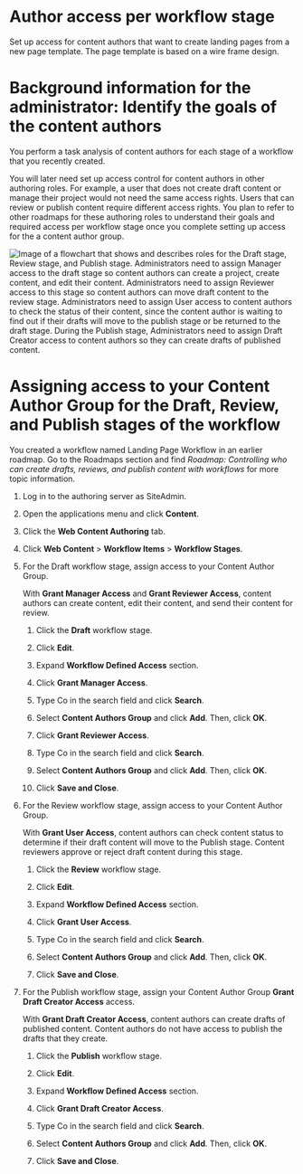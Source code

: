 # Author access per workflow stage

Set up access for content authors that want to create landing pages from a new page template. The page template is based on a wire frame design.


# Background information for the administrator: Identify the goals of the content authors

You perform a task analysis of content authors for each stage of a workflow that you recently created.

You will later need set up access control for content authors in other authoring roles. For example, a user that does not create draft content or manage their project would not need the same access rights. Users that can review or publish content require different access rights. You plan to refer to other roadmaps for these authoring roles to understand their goals and required access per workflow stage once you complete setting up access for the a content author group.

![Image of a flowchart that shows and describes roles for the Draft stage, Review stage, and Publish stage. Administrators need to assign Manager access to the draft stage so content authors can create a project, create content, and edit their content. Administrators need to assign Reviewer access to this stage so content authors can move draft content to the review stage. Administrators need to assign User access to content authors to check the status of their content, since the content author is waiting to find out if their drafts will move to the publish stage or be returned to the draft stage. During the Publish stage, Administrators need to assign Draft Creator access to content authors so they can create drafts of published content.](../_img/rm-workflow-author.jpeg)

# Assigning access to your Content Author Group for the Draft, Review, and Publish stages of the workflow

You created a workflow named Landing Page Workflow in an earlier roadmap. Go to the Roadmaps section and find *Roadmap: Controlling who can create drafts, reviews, and publish content with workflows* for more topic information.

1.  Log in to the authoring server as SiteAdmin.

2.  Open the applications menu and click **Content**.

3.  Click the **Web Content Authoring** tab.

4.  Click **Web Content** \> **Workflow Items** \> **Workflow Stages**.

5.  For the Draft workflow stage, assign access to your Content Author Group.

    With **Grant Manager Access** and **Grant Reviewer Access**, content authors can create content, edit their content, and send their content for review.

    1.  Click the **Draft** workflow stage.

    2.  Click **Edit**.

    3.  Expand **Workflow Defined Access** section.

    4.  Click **Grant Manager Access**.

    5.  Type Co in the search field and click **Search**.

    6.  Select **Content Authors Group** and click **Add**. Then, click **OK**.

    7.  Click **Grant Reviewer Access**.

    8.  Type Co in the search field and click **Search**.

    9.  Select **Content Authors Group** and click **Add**. Then, click **OK**.

    10. Click **Save and Close**.

6.  For the Review workflow stage, assign access to your Content Author Group.

    With **Grant User Access**, content authors can check content status to determine if their draft content will move to the Publish stage. Content reviewers approve or reject draft content during this stage.

    1.  Click the **Review** workflow stage.

    2.  Click **Edit**.

    3.  Expand **Workflow Defined Access** section.

    4.  Click **Grant User Access**.

    5.  Type Co in the search field and click **Search**.

    6.  Select **Content Authors Group** and click **Add**. Then, click **OK**.

    7.  Click **Save and Close**.

7.  For the Publish workflow stage, assign your Content Author Group **Grant Draft Creator Access** access.

    With **Grant Draft Creator Access**, content authors can create drafts of published content. Content authors do not have access to publish the drafts that they create.

    1.  Click the **Publish** workflow stage.

    2.  Click **Edit**.

    3.  Expand **Workflow Defined Access** section.

    4.  Click **Grant Draft Creator Access**.

    5.  Type Co in the search field and click **Search**.

    6.  Select **Content Authors Group** and click **Add**. Then, click **OK**.

    7.  Click **Save and Close**.


